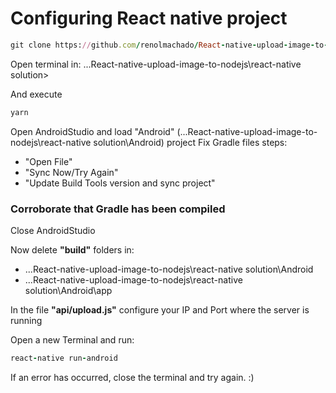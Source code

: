 # Configuring React native project
```ruby
git clone https://github.com/renolmachado/React-native-upload-image-to-nodejs.git
```
Open terminal in: ...React-native-upload-image-to-nodejs\react-native solution>

And execute 

```ruby
yarn
```

Open AndroidStudio and load "Android" (...React-native-upload-image-to-nodejs\react-native solution\Android) project
Fix Gradle files steps: 

 - "Open File"
 - "Sync Now/Try Again"
 - "Update Build Tools version and sync project"

### Corroborate that Gradle has been compiled

Close AndroidStudio

Now delete **"build"** folders in:
 - ...React-native-upload-image-to-nodejs\react-native solution\Android
 - ...React-native-upload-image-to-nodejs\react-native solution\Android\app

In the file **"api/upload.js"** configure your IP and Port where the server is running

Open a new Terminal and run:

```ruby
react-native run-android
```
If an error has occurred, close the terminal and try again. :)
